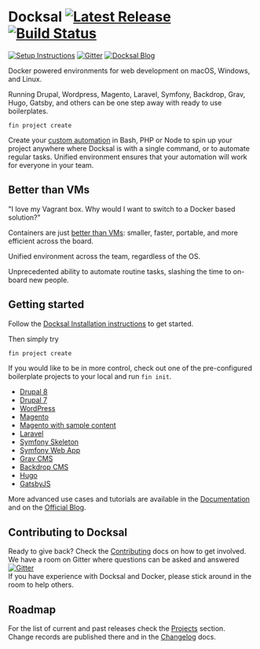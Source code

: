 # Docksal [![Latest Release](https://img.shields.io/github/release/docksal/docksal.svg?style=flat-square)](https://github.com/docksal/docksal/releases/latest) [![Build Status](https://img.shields.io/travis/docksal/docksal.svg?style=flat-square)](https://travis-ci.org/docksal/docksal)

[![Setup Instructions](https://img.shields.io/badge/%E2%9A%99-%20Setup%20Instructions%20-blue.svg)](https://docs.docksal.io/en/master/getting-started/setup)
[![Gitter](https://img.shields.io/gitter/room/docksal/community-support.svg)](https://gitter.im/docksal/community-support)
[![Docksal Blog](https://img.shields.io/badge/📖-Read%20the%20Blog-orange.svg)](https://blog.docksal.io)

Docker powered environments for web development on macOS, Windows, and Linux.

Running Drupal, Wordpress, Magento, Laravel, Symfony, Backdrop, Grav, Hugo, Gatsby, 
and others can be one step away with ready to use boilerplates.

```
fin project create
```

Create your [custom automation](https://docs.docksal.io/en/master/fin/custom-commands/) in Bash, PHP or Node 
to spin up your project anywhere where Docksal is with a single command, or to automate regular tasks. Unified
environment ensures that your automation will work for everyone in your team.

## Better than VMs

"I love my Vagrant box. Why would I want to switch to a Docker based solution?"  

Containers are just [better than VMs](https://www.youtube.com/watch?v=jev2EW2hzdY): 
smaller, faster, portable, and more efficient across the board.

Unified environment across the team, regardless of the OS.

Unprecedented ability to automate routine tasks, slashing the time to on-board new people.

<a name="setup"></a>
<a name="updates"></a>
<a name="getting-started"></a>
## Getting started

Follow the [Docksal Installation instructions](https://docs.docksal.io/en/master/getting-started/setup) to get started.

Then simply try

```bash
fin project create
```

If you would like to be in more control, check out one of the pre-configured boilerplate projects 
to your local and run `fin init`.

- [Drupal 8](https://github.com/docksal/drupal8)
- [Drupal 7](https://github.com/docksal/drupal7)
- [WordPress](https://github.com/docksal/wordpress)
- [Magento](https://github.com/docksal/magento)
- [Magento with sample content](https://github.com/docksal/magento-demo)
- [Laravel](https://github.com/docksal/example-laravel)
- [Symfony Skeleton](https://github.com/docksal/example-symfony-skeleton)
- [Symfony Web App](https://github.com/docksal/example-symfony-webapp)
- [Grav CMS](https://github.com/docksal/example-grav)
- [Backdrop CMS](https://github.com/docksal/example-backdrop)
- [Hugo](https://github.com/docksal/example-hugo)
- [GatsbyJS](https://github.com/docksal/example-gatsby)


More advanced use cases and tutorials are available in the [Documentation](https://docs.docksal.io/en/master) and on the [Official Blog](http://blog.docksal.io).

## Contributing to Docksal

Ready to give back? Check the [Contributing](CONTRIBUTING.md) docs on how to get involved.  
We have a room on Gitter where questions can be asked and answered 
[![Gitter](https://img.shields.io/gitter/room/docksal/community-support.svg)](https://gitter.im/docksal/community-support)  
If you have experience with Docksal and Docker, please stick around in the room to help others.

## Roadmap

For the list of current and past releases check the [Projects](https://github.com/orgs/docksal/projects) section.  
Change records are published there and in the [Changelog](CHANGELOG.md) docs. 
